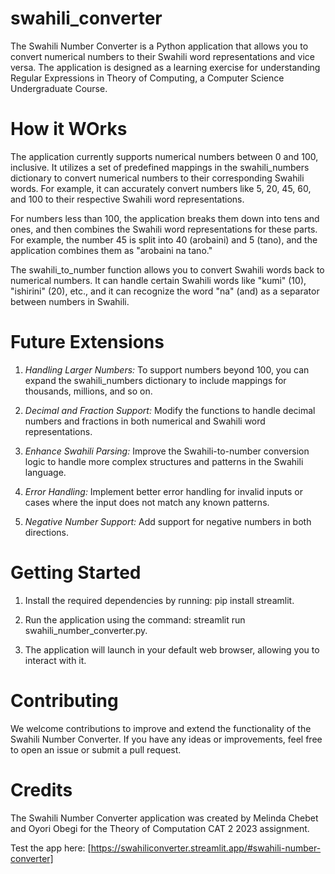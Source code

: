 # swahili_converter
The Swahili Number Converter is a Python application that allows you to convert numerical numbers to their Swahili word representations and vice versa. The application is designed as a learning exercise for understanding Regular Expressions in Theory of Computing, a Computer Science Undergraduate Course.

# How it WOrks
The application currently supports numerical numbers between 0 and 100, inclusive. It utilizes a set of predefined mappings in the swahili_numbers dictionary to convert numerical numbers to their corresponding Swahili words. For example, it can accurately convert numbers like 5, 20, 45, 60, and 100 to their respective Swahili word representations.

For numbers less than 100, the application breaks them down into tens and ones, and then combines the Swahili word representations for these parts. For example, the number 45 is split into 40 (arobaini) and 5 (tano), and the application combines them as "arobaini na tano."

The swahili_to_number function allows you to convert Swahili words back to numerical numbers. It can handle certain Swahili words like "kumi" (10), "ishirini" (20), etc., and it can recognize the word "na" (and) as a separator between numbers in Swahili.

# Future Extensions
1. *Handling Larger Numbers:* To support numbers beyond 100, you can expand the swahili_numbers dictionary to include mappings for thousands, millions, and so on.

2. *Decimal and Fraction Support:* Modify the functions to handle decimal numbers and fractions in both numerical and Swahili word representations.

3. *Enhance Swahili Parsing:* Improve the Swahili-to-number conversion logic to handle more complex structures and patterns in the Swahili language.

4. *Error Handling:* Implement better error handling for invalid inputs or cases where the input does not match any known patterns.

5. *Negative Number Support:* Add support for negative numbers in both directions.

# Getting Started
1. Install the required dependencies by running: pip install streamlit.

2. Run the application using the command: streamlit run swahili_number_converter.py.

3. The application will launch in your default web browser, allowing you to interact with it.

# Contributing
We welcome contributions to improve and extend the functionality of the Swahili Number Converter. If you have any ideas or improvements, feel free to open an issue or submit a pull request.

# Credits
The Swahili Number Converter application was created by Melinda Chebet and Oyori Obegi for the Theory of Computation CAT 2 2023 assignment.


Test the app here: [https://swahiliconverter.streamlit.app/#swahili-number-converter]
